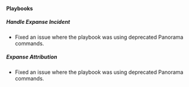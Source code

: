 #### Playbooks
##### Handle Expanse Incident
- Fixed an issue where the playbook was using deprecated Panorama commands.
##### Expanse Attribution
- Fixed an issue where the playbook was using deprecated Panorama commands.
